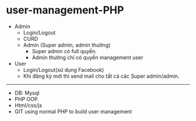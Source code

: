 # user-management-PHP
-  Admin
	- Login/Logout
	- CURD
	- Admin  (Super admin, admin thường)
		- Super admin có full quyền.
		- Admin thường chỉ có quyền management user 
-  User
	- Login/Logout(sử dụng Facebook)
	- Khi đăng ký mới thì send mail cho tất cả các Super admin/admin.
---------------------------------
+ DB: Mysql
+ PHP OOP. 
+ Html/css/js 
+ GIT
using normal PHP to build user management

